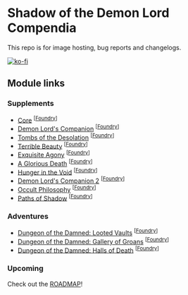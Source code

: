 # Shadow of the Demon Lord Compendia

This repo is for image hosting, bug reports and changelogs.

[![ko-fi](https://ko-fi.com/img/githubbutton_sm.svg)](https://ko-fi.com/A0A6KSAKW)

## Module links

### Supplements

- [Core](https://www.drivethrurpg.com/product/434280/Shadow-of-the-Demon-Lord-Compendia-Core-for-Foundry-VTT?src=GitHub) <sup>[[Foundry](https://foundryvtt.com/packages/sdlc-1000)]</sup>
- [Demon Lord's Companion](https://www.drivethrurpg.com/product/437992/Shadow-of-the-Demon-Lord-Compendia-Demon-Lords-Companion-for-Foundry-VTT?src=GitHub) <sup>[[Foundry](https://foundryvtt.com/packages/sdlc-1001)]</sup>
- [Tombs of the Desolation](https://www.drivethrurpg.com/en/product/508650/Shadow-of-the-Demon-Lord-Compendia-Tombs-of-the-Desolation-for-Foundry-VTT?src=GitHub) <sup>[[Foundry](https://foundryvtt.com/packages/sdlc-1013)]</sup>
- [Terrible Beauty](https://www.drivethrurpg.com/en/product/479635/Shadow-of-the-Demon-Lord-Compendia-Terrible-Beauty-for-Foundry-VTT?src=GitHub) <sup>[[Foundry](https://foundryvtt.com/packages/sdlc-1014)]</sup>
- [Exquisite Agony](https://www.drivethrurpg.com/product/494509/Shadow-of-the-Demon-Lord-Compendia-Exquisite-Agony-for-Foundry-VTT?src=GitHub) <sup>[[Foundry](https://foundryvtt.com/packages/sdlc-1015)]</sup>
- [A Glorious Death](https://www.drivethrurpg.com/product/500707/Shadow-of-the-Demon-Lord-Compendia-A-Glorious-Death-for-Foundry-VTT?src=GitHub) <sup>[[Foundry](https://foundryvtt.com/packages/sdlc-1021)]</sup>
- [Hunger in the Void](https://www.drivethrurpg.com/product/467312/Shadow-of-the-Demon-Lord-Compendia-Hunger-in-the-Void-for-Foundry-VTT?src=GitHub) <sup>[[Foundry](https://foundryvtt.com/packages/sdlc-1024)]</sup>
- [Demon Lord's Companion 2](https://www.drivethrurpg.com/product/472618/Shadow-of-the-Demon-Lord-Compendia-Demon-Lord-s-Companion-2-for-Foundry-VTT?src=GitHub) <sup>[[Foundry](https://foundryvtt.com/packages/sdlc-1732)]</sup>
- [Occult Philosophy](https://www.drivethrurpg.com/product/452379/Shadow-of-the-Demon-Lord-Compendia-Occult-Philosophy-for-Foundry-VTT?src=GitHub) <sup>[[Foundry](https://foundryvtt.com/packages/sdlc-1912)]</sup>
- [Paths of Shadow](https://www.drivethrurpg.com/product/453756/Shadow-of-the-Demon-Lord-Compendia-Paths-of-Shadow-for-Foundry-VTT?src=GitHub) <sup>[[Foundry](https://foundryvtt.com/packages/sdlc-b482)]</sup>

### Adventures
- [Dungeon of the Damned: Looted Vaults](https://www.drivethrurpg.com/product/483516/Shadow-of-the-Demon-Lord-Compendia-Dungeon-of-the-Damned-Looted-Vaults-for-Foundry-VTT?src=GitHub) <sup>[[Foundry](https://foundryvtt.com/packages/sdlc-2310)]</sup>
- [Dungeon of the Damned: Gallery of Groans](https://www.drivethrurpg.com/product/487219/Shadow-of-the-Demon-Lord-Compendia-Dungeon-of-the-Damned-Gallery-of-Groans-for-Foundry-VTT?src=GitHub) <sup>[[Foundry](https://foundryvtt.com/packages/sdlc-2405)]</sup>
- [Dungeon of the Damned: Halls of Death](?src=GitHub) <sup>[[Foundry](https://foundryvtt.com/packages/sdlc-2501)]</sup>

### Upcoming

Check out the [ROADMAP](https://github.com/juanferrer/sdlc/blob/main/ROADMAP.md)!
